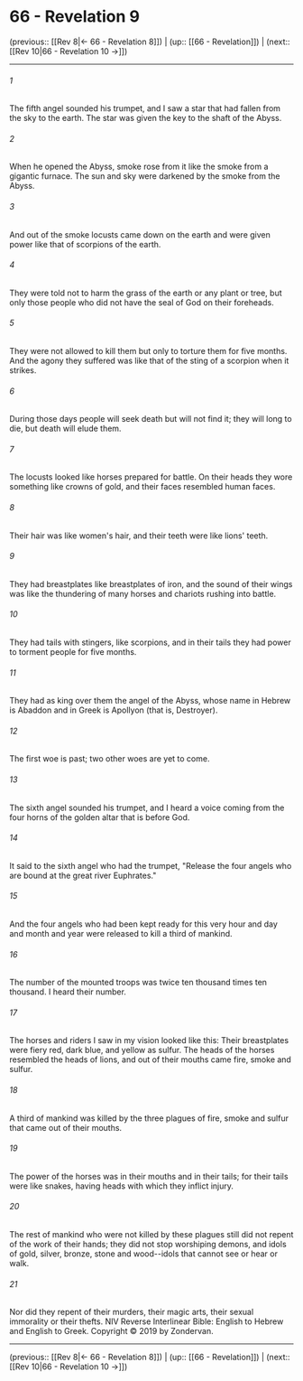 # 66 - Revelation 9

(previous:: [[Rev 8|← 66 - Revelation 8]]) | (up:: [[66 - Revelation]]) | (next:: [[Rev 10|66 - Revelation 10 →]])

***


###### 1 
The fifth angel sounded his trumpet, and I saw a star that had fallen from the sky to the earth. The star was given the key to the shaft of the Abyss. 

###### 2 
When he opened the Abyss, smoke rose from it like the smoke from a gigantic furnace. The sun and sky were darkened by the smoke from the Abyss. 

###### 3 
And out of the smoke locusts came down on the earth and were given power like that of scorpions of the earth. 

###### 4 
They were told not to harm the grass of the earth or any plant or tree, but only those people who did not have the seal of God on their foreheads. 

###### 5 
They were not allowed to kill them but only to torture them for five months. And the agony they suffered was like that of the sting of a scorpion when it strikes. 

###### 6 
During those days people will seek death but will not find it; they will long to die, but death will elude them. 

###### 7 
The locusts looked like horses prepared for battle. On their heads they wore something like crowns of gold, and their faces resembled human faces. 

###### 8 
Their hair was like women's hair, and their teeth were like lions' teeth. 

###### 9 
They had breastplates like breastplates of iron, and the sound of their wings was like the thundering of many horses and chariots rushing into battle. 

###### 10 
They had tails with stingers, like scorpions, and in their tails they had power to torment people for five months. 

###### 11 
They had as king over them the angel of the Abyss, whose name in Hebrew is Abaddon and in Greek is Apollyon (that is, Destroyer). 

###### 12 
The first woe is past; two other woes are yet to come. 

###### 13 
The sixth angel sounded his trumpet, and I heard a voice coming from the four horns of the golden altar that is before God. 

###### 14 
It said to the sixth angel who had the trumpet, "Release the four angels who are bound at the great river Euphrates." 

###### 15 
And the four angels who had been kept ready for this very hour and day and month and year were released to kill a third of mankind. 

###### 16 
The number of the mounted troops was twice ten thousand times ten thousand. I heard their number. 

###### 17 
The horses and riders I saw in my vision looked like this: Their breastplates were fiery red, dark blue, and yellow as sulfur. The heads of the horses resembled the heads of lions, and out of their mouths came fire, smoke and sulfur. 

###### 18 
A third of mankind was killed by the three plagues of fire, smoke and sulfur that came out of their mouths. 

###### 19 
The power of the horses was in their mouths and in their tails; for their tails were like snakes, having heads with which they inflict injury. 

###### 20 
The rest of mankind who were not killed by these plagues still did not repent of the work of their hands; they did not stop worshiping demons, and idols of gold, silver, bronze, stone and wood--idols that cannot see or hear or walk. 

###### 21 
Nor did they repent of their murders, their magic arts, their sexual immorality or their thefts. NIV Reverse Interlinear Bible: English to Hebrew and English to Greek. Copyright © 2019 by Zondervan.

***

(previous:: [[Rev 8|← 66 - Revelation 8]]) | (up:: [[66 - Revelation]]) | (next:: [[Rev 10|66 - Revelation 10 →]])
